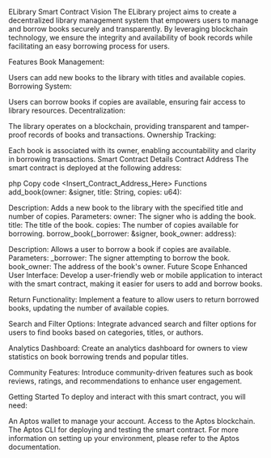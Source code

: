 ELibrary Smart Contract
Vision
The ELibrary project aims to create a decentralized library management system that empowers users to manage and borrow books securely and transparently. By leveraging blockchain technology, we ensure the integrity and availability of book records while facilitating an easy borrowing process for users.

Features
Book Management:

Users can add new books to the library with titles and available copies.
Borrowing System:

Users can borrow books if copies are available, ensuring fair access to library resources.
Decentralization:

The library operates on a blockchain, providing transparent and tamper-proof records of books and transactions.
Ownership Tracking:

Each book is associated with its owner, enabling accountability and clarity in borrowing transactions.
Smart Contract Details
Contract Address
The smart contract is deployed at the following address:

php
Copy code
<Insert_Contract_Address_Here>
Functions
add_book(owner: &signer, title: String, copies: u64):

Description: Adds a new book to the library with the specified title and number of copies.
Parameters:
owner: The signer who is adding the book.
title: The title of the book.
copies: The number of copies available for borrowing.
borrow_book(_borrower: &signer, book_owner: address):

Description: Allows a user to borrow a book if copies are available.
Parameters:
_borrower: The signer attempting to borrow the book.
book_owner: The address of the book's owner.
Future Scope
Enhanced User Interface: Develop a user-friendly web or mobile application to interact with the smart contract, making it easier for users to add and borrow books.

Return Functionality: Implement a feature to allow users to return borrowed books, updating the number of available copies.

Search and Filter Options: Integrate advanced search and filter options for users to find books based on categories, titles, or authors.

Analytics Dashboard: Create an analytics dashboard for owners to view statistics on book borrowing trends and popular titles.

Community Features: Introduce community-driven features such as book reviews, ratings, and recommendations to enhance user engagement.

Getting Started
To deploy and interact with this smart contract, you will need:

An Aptos wallet to manage your account.
Access to the Aptos blockchain.
The Aptos CLI for deploying and testing the smart contract.
For more information on setting up your environment, please refer to the Aptos documentation.

